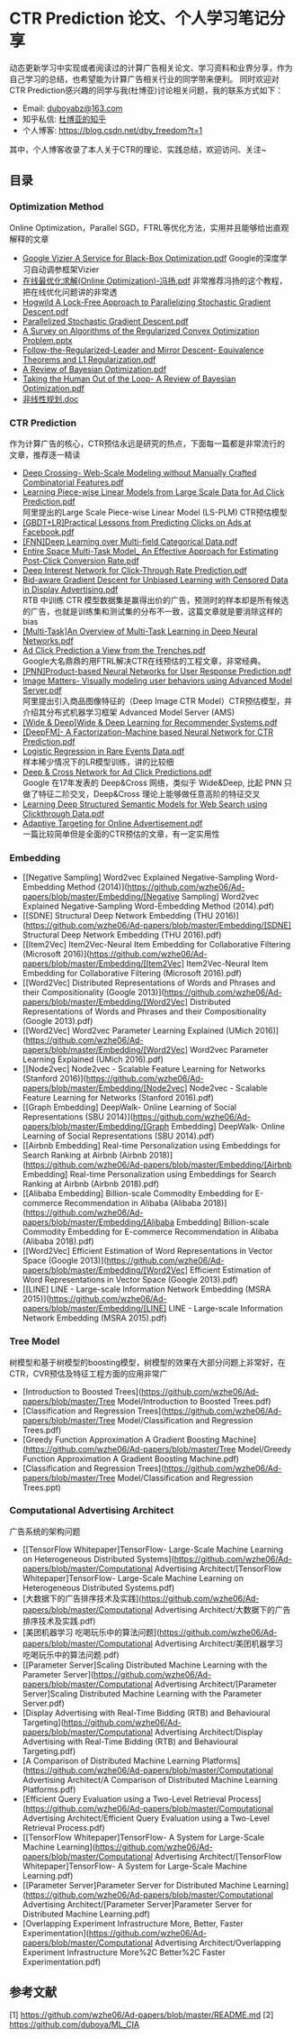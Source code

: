 
# CTR Prediction 论文、个人学习笔记分享

动态更新学习中实现或者阅读过的计算广告相关论文、学习资料和业界分享，作为自己学习的总结，也希望能为计算广告相关行业的同学带来便利。
同时欢迎对CTR Prediction感兴趣的同学与我(杜博亚)讨论相关问题，我的联系方式如下：

* Email: duboyabz@163.com
* 知乎私信: [杜博亚的知乎](https://www.zhihu.com/people/freedom_forever/activities)
* 个人博客: https://blog.csdn.net/dby_freedom?t=1

其中，个人博客收录了本人关于CTR的理论、实践总结，欢迎访问、关注~

## 目录

### Optimization Method
Online Optimization，Parallel SGD，FTRL等优化方法，实用并且能够给出直观解释的文章
* [Google Vizier A Service for Black-Box Optimization.pdf](https://github.com/wzhe06/Ad-papers/blob/master/Optimization%20Method/Google%20Vizier%20A%20Service%20for%20Black-Box%20Optimization.pdf) 
Google的深度学习自动调参框架Vizier
* [在线最优化求解(Online Optimization)-冯扬.pdf](https://github.com/wzhe06/Ad-papers/blob/master/Optimization%20Method/%E5%9C%A8%E7%BA%BF%E6%9C%80%E4%BC%98%E5%8C%96%E6%B1%82%E8%A7%A3%28Online%20Optimization%29-%E5%86%AF%E6%89%AC.pdf) 
非常推荐冯扬的这个教程，把在线优化问题讲的非常透
* [Hogwild A Lock-Free Approach to Parallelizing Stochastic Gradient Descent.pdf](https://github.com/wzhe06/Ad-papers/blob/master/Optimization%20Method/Hogwild%20A%20Lock-Free%20Approach%20to%20Parallelizing%20Stochastic%20Gradient%20Descent.pdf) 
* [Parallelized Stochastic Gradient Descent.pdf](https://github.com/wzhe06/Ad-papers/blob/master/Optimization%20Method/Parallelized%20Stochastic%20Gradient%20Descent.pdf) 
* [A Survey on Algorithms of the Regularized Convex Optimization Problem.pptx](https://github.com/wzhe06/Ad-papers/blob/master/Optimization%20Method/A%20Survey%20on%20Algorithms%20of%20the%20Regularized%20Convex%20Optimization%20Problem.pptx) 
* [Follow-the-Regularized-Leader and Mirror Descent- Equivalence Theorems and L1 Regularization.pdf](https://github.com/wzhe06/Ad-papers/blob/master/Optimization%20Method/Follow-the-Regularized-Leader%20and%20Mirror%20Descent-%20Equivalence%20Theorems%20and%20L1%20Regularization.pdf) 
* [A Review of Bayesian Optimization.pdf](https://github.com/wzhe06/Ad-papers/blob/master/Optimization%20Method/A%20Review%20of%20Bayesian%20Optimization.pdf) 
* [Taking the Human Out of the Loop- A Review of Bayesian Optimization.pdf](https://github.com/wzhe06/Ad-papers/blob/master/Optimization%20Method/Taking%20the%20Human%20Out%20of%20the%20Loop-%20A%20Review%20of%20Bayesian%20Optimization.pdf) 
* [非线性规划.doc](https://github.com/wzhe06/Ad-papers/blob/master/Optimization%20Method/%E9%9D%9E%E7%BA%BF%E6%80%A7%E8%A7%84%E5%88%92.doc) 


### CTR Prediction
作为计算广告的核心，CTR预估永远是研究的热点，下面每一篇都是非常流行的文章，推荐逐一精读
* [Deep Crossing- Web-Scale Modeling without Manually Crafted Combinatorial Features.pdf](https://github.com/wzhe06/Ad-papers/blob/master/CTR%20Prediction/Deep%20Crossing-%20Web-Scale%20Modeling%20without%20Manually%20Crafted%20Combinatorial%20Features.pdf) <br />
* [Learning Piece-wise Linear Models from Large Scale Data for Ad Click Prediction.pdf](https://github.com/wzhe06/Ad-papers/blob/master/CTR%20Prediction/Learning%20Piece-wise%20Linear%20Models%20from%20Large%20Scale%20Data%20for%20Ad%20Click%20Prediction.pdf) <br />
阿里提出的Large Scale Piece-wise Linear Model (LS-PLM) CTR预估模型
* [[GBDT+LR]Practical Lessons from Predicting Clicks on Ads at Facebook.pdf](https://github.com/wzhe06/Ad-papers/blob/master/CTR%20Prediction/%5BGBDT%2BLR%5DPractical%20Lessons%20from%20Predicting%20Clicks%20on%20Ads%20at%20Facebook.pdf) <br />
* [[FNN]Deep Learning over Multi-field Categorical Data.pdf](https://github.com/wzhe06/Ad-papers/blob/master/CTR%20Prediction/%5BFNN%5DDeep%20Learning%20over%20Multi-field%20Categorical%20Data.pdf) <br />
* [Entire Space Multi-Task Model_ An Effective Approach for Estimating Post-Click Conversion Rate.pdf](https://github.com/wzhe06/Ad-papers/blob/master/CTR%20Prediction/Entire%20Space%20Multi-Task%20Model_%20An%20Effective%20Approach%20for%20Estimating%20Post-Click%20Conversion%20Rate.pdf) <br />
* [Deep Interest Network for Click-Through Rate Prediction.pdf](https://github.com/wzhe06/Ad-papers/blob/master/CTR%20Prediction/Deep%20Interest%20Network%20for%20Click-Through%20Rate%20Prediction.pdf) <br />
* [Bid-aware Gradient Descent for Unbiased Learning with Censored Data in Display Advertising.pdf](https://github.com/wzhe06/Ad-papers/blob/master/CTR%20Prediction/Bid-aware%20Gradient%20Descent%20for%20Unbiased%20Learning%20with%20Censored%20Data%20in%20Display%20Advertising.pdf) <br />
RTB 中训练 CTR 模型数据集是赢得出价的广告，预测时的样本却是所有候选的广告，也就是训练集和测试集的分布不一致，这篇文章就是要消除这样的 bias
* [[Multi-Task]An Overview of Multi-Task Learning in Deep Neural Networks.pdf](https://github.com/wzhe06/Ad-papers/blob/master/CTR%20Prediction/%5BMulti-Task%5DAn%20Overview%20of%20Multi-Task%20Learning%20in%20Deep%20Neural%20Networks.pdf) <br />
* [Ad Click Prediction a View from the Trenches.pdf](https://github.com/wzhe06/Ad-papers/blob/master/CTR%20Prediction/Ad%20Click%20Prediction%20a%20View%20from%20the%20Trenches.pdf) <br />
Google大名鼎鼎的用FTRL解决CTR在线预估的工程文章，非常经典。
* [[PNN]Product-based Neural Networks for User Response Prediction.pdf](https://github.com/wzhe06/Ad-papers/blob/master/CTR%20Prediction/%5BPNN%5DProduct-based%20Neural%20Networks%20for%20User%20Response%20Prediction.pdf) <br />
* [Image Matters- Visually modeling user behaviors using Advanced Model Server.pdf](https://github.com/wzhe06/Ad-papers/blob/master/CTR%20Prediction/Image%20Matters-%20Visually%20modeling%20user%20behaviors%20using%20Advanced%20Model%20Server.pdf) <br />
阿里提出引入商品图像特征的（Deep Image CTR Model）CTR预估模型，并介绍其分布式机器学习框架 Advanced Model Server (AMS)
* [[Wide & Deep]Wide & Deep Learning for Recommender Systems.pdf](https://github.com/wzhe06/Ad-papers/blob/master/CTR%20Prediction/%5BWide%20%26%20Deep%5DWide%20%26%20Deep%20Learning%20for%20Recommender%20Systems.pdf) <br />
* [[DeepFM]- A Factorization-Machine based Neural Network for CTR Prediction.pdf](https://github.com/wzhe06/Ad-papers/blob/master/CTR%20Prediction/%5BDeepFM%5D-%20A%20Factorization-Machine%20based%20Neural%20Network%20for%20CTR%20Prediction.pdf) <br />
* [Logistic Regression in Rare Events Data.pdf](https://github.com/wzhe06/Ad-papers/blob/master/CTR%20Prediction/Logistic%20Regression%20in%20Rare%20Events%20Data.pdf) <br />
样本稀少情况下的LR模型训练，讲的比较细
* [Deep & Cross Network for Ad Click Predictions.pdf](https://github.com/wzhe06/Ad-papers/blob/master/CTR%20Prediction/Deep%20%26%20Cross%20Network%20for%20Ad%20Click%20Predictions.pdf) <br />
Google 在17年发表的 Deep&Cross 网络，类似于 Wide&Deep, 比起 PNN 只做了特征二阶交叉，Deep&Cross 理论上能够做任意高阶的特征交叉
* [Learning Deep Structured Semantic Models for Web Search using Clickthrough Data.pdf](https://github.com/wzhe06/Ad-papers/blob/master/CTR%20Prediction/Learning%20Deep%20Structured%20Semantic%20Models%20for%20Web%20Search%20using%20Clickthrough%20Data.pdf) <br />
* [Adaptive Targeting for Online Advertisement.pdf](https://github.com/wzhe06/Ad-papers/blob/master/CTR%20Prediction/Adaptive%20Targeting%20for%20Online%20Advertisement.pdf) <br />
一篇比较简单但是全面的CTR预估的文章，有一定实用性

### Embedding

- [[Negative Sampling] Word2vec Explained Negative-Sampling Word-Embedding Method (2014)](https://github.com/wzhe06/Ad-papers/blob/master/Embedding/[Negative Sampling] Word2vec Explained Negative-Sampling Word-Embedding Method (2014).pdf) 
- [[SDNE] Structural Deep Network Embedding (THU 2016)](https://github.com/wzhe06/Ad-papers/blob/master/Embedding/[SDNE] Structural Deep Network Embedding (THU 2016).pdf) 
- [[Item2Vec] Item2Vec-Neural Item Embedding for Collaborative Filtering (Microsoft 2016)](https://github.com/wzhe06/Ad-papers/blob/master/Embedding/[Item2Vec] Item2Vec-Neural Item Embedding for Collaborative Filtering (Microsoft 2016).pdf) 
- [[Word2Vec] Distributed Representations of Words and Phrases and their Compositionality (Google 2013)](https://github.com/wzhe06/Ad-papers/blob/master/Embedding/[Word2Vec] Distributed Representations of Words and Phrases and their Compositionality (Google 2013).pdf) 
- [[Word2Vec] Word2vec Parameter Learning Explained (UMich 2016)](https://github.com/wzhe06/Ad-papers/blob/master/Embedding/[Word2Vec] Word2vec Parameter Learning Explained (UMich 2016).pdf) 
- [[Node2vec] Node2vec - Scalable Feature Learning for Networks (Stanford 2016)](https://github.com/wzhe06/Ad-papers/blob/master/Embedding/[Node2vec] Node2vec - Scalable Feature Learning for Networks (Stanford 2016).pdf) 
- [[Graph Embedding] DeepWalk- Online Learning of Social Representations (SBU 2014)](https://github.com/wzhe06/Ad-papers/blob/master/Embedding/[Graph Embedding] DeepWalk- Online Learning of Social Representations (SBU 2014).pdf) 
- [[Airbnb Embedding] Real-time Personalization using Embeddings for Search Ranking at Airbnb (Airbnb 2018)](https://github.com/wzhe06/Ad-papers/blob/master/Embedding/[Airbnb Embedding] Real-time Personalization using Embeddings for Search Ranking at Airbnb (Airbnb 2018).pdf) 
- [[Alibaba Embedding] Billion-scale Commodity Embedding for E-commerce Recommendation in Alibaba (Alibaba 2018)](https://github.com/wzhe06/Ad-papers/blob/master/Embedding/[Alibaba Embedding] Billion-scale Commodity Embedding for E-commerce Recommendation in Alibaba (Alibaba 2018).pdf) 
- [[Word2Vec] Efficient Estimation of Word Representations in Vector Space (Google 2013)](https://github.com/wzhe06/Ad-papers/blob/master/Embedding/[Word2Vec] Efficient Estimation of Word Representations in Vector Space (Google 2013).pdf) 
- [[LINE] LINE - Large-scale Information Network Embedding (MSRA 2015)](https://github.com/wzhe06/Ad-papers/blob/master/Embedding/[LINE] LINE - Large-scale Information Network Embedding (MSRA 2015).pdf) 

### Tree Model

树模型和基于树模型的boosting模型，树模型的效果在大部分问题上非常好，在CTR，CVR预估及特征工程方面的应用非常广

- [Introduction to Boosted Trees](https://github.com/wzhe06/Ad-papers/blob/master/Tree Model/Introduction to Boosted Trees.pdf) 
- [Classification and Regression Trees](https://github.com/wzhe06/Ad-papers/blob/master/Tree Model/Classification and Regression Trees.pdf) 
- [Greedy Function Approximation A Gradient Boosting Machine](https://github.com/wzhe06/Ad-papers/blob/master/Tree Model/Greedy Function Approximation A Gradient Boosting Machine.pdf) 
- [Classification and Regression Trees](https://github.com/wzhe06/Ad-papers/blob/master/Tree Model/Classification and Regression Trees.ppt) 

### Computational Advertising Architect

广告系统的架构问题

- [[TensorFlow Whitepaper]TensorFlow- Large-Scale Machine Learning on Heterogeneous Distributed Systems](https://github.com/wzhe06/Ad-papers/blob/master/Computational Advertising Architect/[TensorFlow Whitepaper]TensorFlow- Large-Scale Machine Learning on Heterogeneous Distributed Systems.pdf) 
- [大数据下的广告排序技术及实践](https://github.com/wzhe06/Ad-papers/blob/master/Computational Advertising Architect/大数据下的广告排序技术及实践.pdf) 
- [美团机器学习 吃喝玩乐中的算法问题](https://github.com/wzhe06/Ad-papers/blob/master/Computational Advertising Architect/美团机器学习 吃喝玩乐中的算法问题.pdf) 
- [[Parameter Server]Scaling Distributed Machine Learning with the Parameter Server](https://github.com/wzhe06/Ad-papers/blob/master/Computational Advertising Architect/[Parameter Server]Scaling Distributed Machine Learning with the Parameter Server.pdf) 
- [Display Advertising with Real-Time Bidding (RTB) and Behavioural Targeting](https://github.com/wzhe06/Ad-papers/blob/master/Computational Advertising Architect/Display Advertising with Real-Time Bidding (RTB) and Behavioural Targeting.pdf) 
- [A Comparison of Distributed Machine Learning Platforms](https://github.com/wzhe06/Ad-papers/blob/master/Computational Advertising Architect/A Comparison of Distributed Machine Learning Platforms.pdf) 
- [Efficient Query Evaluation using a Two-Level Retrieval Process](https://github.com/wzhe06/Ad-papers/blob/master/Computational Advertising Architect/Efficient Query Evaluation using a Two-Level Retrieval Process.pdf) 
- [[TensorFlow Whitepaper]TensorFlow- A System for Large-Scale Machine Learning](https://github.com/wzhe06/Ad-papers/blob/master/Computational Advertising Architect/[TensorFlow Whitepaper]TensorFlow- A System for Large-Scale Machine Learning.pdf) 
- [[Parameter Server]Parameter Server for Distributed Machine Learning](https://github.com/wzhe06/Ad-papers/blob/master/Computational Advertising Architect/[Parameter Server]Parameter Server for Distributed Machine Learning.pdf) 
- [Overlapping Experiment Infrastructure More, Better, Faster Experimentation](https://github.com/wzhe06/Ad-papers/blob/master/Computational Advertising Architect/Overlapping Experiment Infrastructure More%2C Better%2C Faster Experimentation.pdf) 

## 参考文献

[1] https://github.com/wzhe06/Ad-papers/blob/master/README.md
[2] https://github.com/duboya/ML_CIA